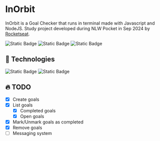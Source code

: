 # InOrbit

InOrbit is a Goal Checker that runs in terminal made with Javascript and NodeJS. Study project developed during NLW Pocket in Sep 2024 by [Rocketseat](https://www.rocketseat.com.br/).

![Static Badge](https://img.shields.io/badge/PRs-Welcome-green?style=for-the-badge)
![Static Badge](https://img.shields.io/badge/State-Work_in_progress-yellow?style=for-the-badge)
![Static Badge](https://img.shields.io/badge/License-MIT-dark_green?style=for-the-badge&link=.%2FLICENSE)

## 🔨 Technologies

![Static Badge](https://img.shields.io/badge/Javascript-grey?style=for-the-badge&logo=javascript)
![Static Badge](https://img.shields.io/badge/NodeJS-grey?style=for-the-badge&logo=node.js)

## 🔥 TODO

-   [x] Create goals
-   [x] List goals
    -   [x] Completed goals
    -   [x] Open goals
-   [x] Mark/Unmark goals as completed
-   [x] Remove goals
-   [ ] Messaging system
